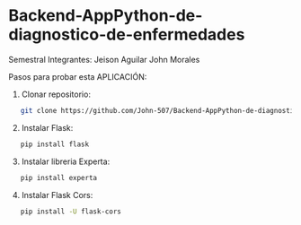 # Backend-AppPython-de-diagnostico-de-enfermedades

Semestral 
Integrantes:
Jeison Aguilar
John Morales

Pasos para probar esta APLICACIÓN:
1. Clonar repositorio:
```sh
   git clone https://github.com/John-507/Backend-AppPython-de-diagnostico-de-enfermedades.git
```

2. Instalar Flask:
```sh
   pip install flask
```

3. Instalar libreria Experta:
```sh
   pip install experta
```

4. Instalar Flask Cors:
```sh
   pip install -U flask-cors
```




